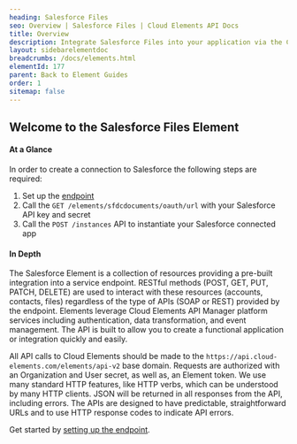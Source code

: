 ```yaml
---
heading: Salesforce Files
seo: Overview | Salesforce Files | Cloud Elements API Docs
title: Overview
description: Integrate Salesforce Files into your application via the Cloud Elements APIs.
layout: sidebarelementdoc
breadcrumbs: /docs/elements.html
elementId: 177
parent: Back to Element Guides
order: 1
sitemap: false
---
```


## Welcome to the Salesforce Files Element


#### At a Glance

In order to create a connection to Salesforce the following steps are required:

1. Set up the [endpoint](salesforce-documents-endpoint-setup.html)
2. Call the `GET /elements/sfdcdocuments/oauth/url` with your Salesforce API key and secret
3. Call the `POST /instances` API to instantiate your Salesforce connected app

#### In Depth

The Salesforce Element is a collection of resources providing a pre-built integration into a service endpoint. RESTful methods (POST, GET, PUT, PATCH, DELETE) are used to interact with these resources (accounts, contacts, files) regardless of the type of APIs (SOAP or REST) provided by the endpoint. Elements leverage Cloud Elements API Manager platform services including authentication, data transformation, and event management.  The API is built to allow you to create a functional application or integration quickly and easily.

All API calls to Cloud Elements should be made to the `https://api.cloud-elements.com/elements/api-v2` base domain. Requests are authorized with an Organization and User secret, as well as, an Element token.  We use many standard HTTP features, like HTTP verbs, which can be understood by many HTTP clients. JSON will be returned in all responses from the API, including errors. The APIs are designed to have predictable, straightforward URLs and to use HTTP response codes to indicate API errors.

Get started by [setting up the endpoint](salesforce-documents-endpoint-setup.html).
